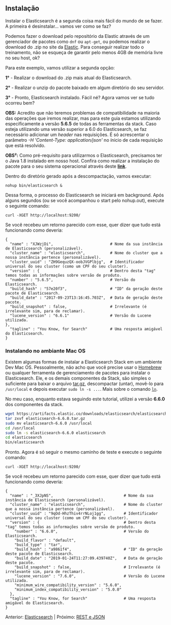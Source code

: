 ## Instalação

Instalar o Elasticsearch é a segunda coisa mais fácil do mundo de se fazer. A primeira é desinstalar... vamos ver como se faz?

Podemos fazer o download pelo repositório da Elastic através de um gerenciador de pacotes como `dnf` ou `apt-get`, ou podemos realizar o download do .zip no site da [Elastic]( https://www.elastic.co/downloads/elasticsearch ). Para conseguir realizar todo o treinamento, não se esqueça de garantir pelo menos 4GB de memória livre no seu host, ok?

Para este exemplo, vamos utilizar a segunda opção:

__1°__ - Realizar o download do .zip mais atual do Elasticsearch.

__2°__ - Realizar o unzip do pacote baixado em algum diretório do seu servidor.

__3°__ - Pronto, Elasticsearch instalado. Fácil né? Agora vamos ver se tudo ocorreu bem?

__OBS:__ Acredito que não teremos problemas de compatibilidade na maioria das operações que iremos realizar, mas para este guia estamos utilizando especificamente a versão __5.6.5__ de todas as ferramentas da stack. Caso esteja utilizando uma versão superior a 6.0 do Elasticsearch, se faz necessário adicionar um _header_ nas requisições. É só acrescentar o parâmetro _-H 'Content-Type: application/json'_ no ínicio de cada requisição que está resolvido.

__OBS²:__ Como pré-requisito para utilizarmos o Elasticsearch, precisamos ter o Java 1.8 instalado em nosso host. Confira como realizar a instalação do pacote para o seu sistema operacional através deste __[ link](https://docs.oracle.com/javase/8/docs/technotes/guides/install/install_overview.html)__.


Dentro do diretório gerado após a descompactação, vamos executar:

```
nohup bin/elasticsearch &
```

Dessa forma, o processo do Elasticsearch se iniciará em background. Após alguns segundos (ou se você acompanhou o start pelo nohup.out), execute o seguinte comando:

```
curl -XGET http://localhost:9200/
```

Se você recebeu um retorno parecido com esse, quer dizer que tudo está funcionando como deveria:

```
{
  "name" : "XJWzjDi",                         # Nome da sua instância de Elasticsearch (personalizável).
  "cluster_name" : "elasticsearch",           # Nome do cluster que a nossa instância pertence (personalizável).
  "cluster_uuid" : "ZH9GequzQX-oobJVGPlbjg",  # Identificador universal do seu cluster (como um CPF do seu cluster).
  "version" : {                               # Dentro desta "tag" temos todas as informações sobre versão de produto.
  "number" : "5.6.5",                         # Versão do Elasticsearch.
  "build_hash" : "57e20f3",                   # "ID" da geração deste pacote de Elasticsearch.
  "build_date" : "2017-09-23T13:16:45.703Z",  # Data de geração deste pacote.
  "build_snapshot" : false,                   # Irrelevante (é irrelevante sim, para de reclamar).
  "lucene_version" : "6.6.1"                  # Versão do Lucene utilizada.
},
  "tagline" : "You Know, for Search"          # Uma resposta amigável do Elasticsearch.
}
```

### Instalando no ambiante Mac OS

Existem algumas formas de instalar a Elasticsearch Stack em um ambiente Dev Mac OS. Pessoalmente, não acho que você precise usar o [Homebrew](https://brew.sh/) ou qualquer ferramenta de gerenciamento de pacotes para instalar o Elasticsearch. Ele, e os demais componentes da Stack, são simples o suficiente para baixar o arquivo [tar.gz](https://www.elastic.co/downloads/elasticsearch), descompactar (untar), movê-lo para ```/usr/local``` e depois executar ```sudo ln -s ...```. Mais sobre o comando [`ln`](https://www.computerhope.com/unix/uln.htm).

No meu caso, enquanto estava seguindo este tutorial, utilizei a versão **6.6.0** dos componentes da stack.

```bash
wget https://artifacts.elastic.co/downloads/elasticsearch/elasticsearch-6.6.0.tar.gz
tar zxvf elasticsearch-6.6.0.tar.gz
sudo mv elasticsearch-6.6.0 /usr/local
cd /usr/local
sudo ln -s elasticsearch-6.6.0 elasticsearch
cd elasticsearch
bin/elasticsearch
```

Pronto. Agora é só seguir o mesmo caminho de teste e execute o seguinte comando:

```
curl -XGET http://localhost:9200/
```

Se você recebeu um retorno parecido com esse, quer dizer que tudo está funcionando como deveria:

```
{
  "name" : "_3XJpNS",                               # Nome da sua instância de Elasticsearch (personalizável).
  "cluster_name" : "elasticsearch",                 # Nome do cluster que a nossa instância pertence (personalizável).
  "cluster_uuid" : "9qOd-HhzThiv4rrNLoj1gg",        # Identificador universal do seu cluster (como um CPF do seu cluster).
  "version" : {                                     # Dentro desta "tag" temos todas as informações sobre versão de produto.
    "number" : "6.6.0",                             # Versão do Elasticsearch.
    "build_flavor" : "default",
    "build_type" : "tar",
    "build_hash" : "a9861f4",                       # "ID" da geração deste pacote de Elasticsearch.
    "build_date" : "2019-01-24T11:27:09.439740Z",   # Data de geração deste pacote.
    "build_snapshot" : false,                       # Irrelevante (é irrelevante sim, para de reclamar).
    "lucene_version" : "7.6.0",                     # Versão do Lucene utilizada.
    "minimum_wire_compatibility_version" : "5.6.0",
    "minimum_index_compatibility_version" : "5.0.0"
  },
  "tagline" : "You Know, for Search"                # Uma resposta amigável do Elasticsearch.
}
```

Anterior: [Elasticsearch](/pages/elasticsearch.md) | Próximo: [REST e JSON](/pages/rest_json.md)
